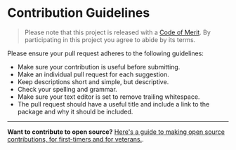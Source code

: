 # Contribution Guidelines

> Please note that this project is released with a [Code of Merit](CODE_OF_MERIT.md). By participating in this project you agree to abide by its terms.

Please ensure your pull request adheres to the following guidelines:

- Make sure your contribution is useful before submitting.
- Make an individual pull request for each suggestion.
- Keep descriptions short and simple, but descriptive.
- Check your spelling and grammar.
- Make sure your text editor is set to remove trailing whitespace.
- The pull request should have a useful title and include a link to the package and why it should be included.

---

**Want to contribute to open source?**  [Here's a guide to making open source contributions, for first-timers and for veterans.](https://opensource.guide/how-to-contribute/).
